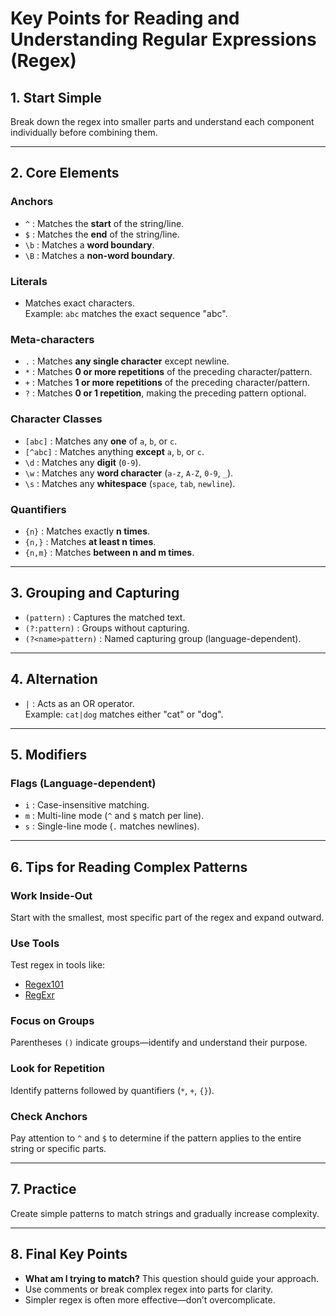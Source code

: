 # Key Points for Reading and Understanding Regular Expressions (Regex)

## 1. Start Simple
Break down the regex into smaller parts and understand each component individually before combining them.

---

## 2. Core Elements

### **Anchors**
- `^` : Matches the **start** of the string/line.
- `$` : Matches the **end** of the string/line.
- `\b` : Matches a **word boundary**.
- `\B` : Matches a **non-word boundary**.

### **Literals**
- Matches exact characters.  
  Example: `abc` matches the exact sequence "abc".

### **Meta-characters**
- `.` : Matches **any single character** except newline.
- `*` : Matches **0 or more repetitions** of the preceding character/pattern.
- `+` : Matches **1 or more repetitions** of the preceding character/pattern.
- `?` : Matches **0 or 1 repetition**, making the preceding pattern optional.

### **Character Classes**
- `[abc]` : Matches any **one** of `a`, `b`, or `c`.
- `[^abc]` : Matches anything **except** `a`, `b`, or `c`.
- `\d` : Matches any **digit** (`0-9`).
- `\w` : Matches any **word character** (`a-z`, `A-Z`, `0-9`, `_`).
- `\s` : Matches any **whitespace** (`space`, `tab`, `newline`).

### **Quantifiers**
- `{n}` : Matches exactly **n times**.
- `{n,}` : Matches **at least n times**.
- `{n,m}` : Matches **between n and m times**.

---

## 3. Grouping and Capturing
- `(pattern)` : Captures the matched text.
- `(?:pattern)` : Groups without capturing.
- `(?<name>pattern)` : Named capturing group (language-dependent).

---

## 4. Alternation
- `|` : Acts as an OR operator.  
  Example: `cat|dog` matches either "cat" or "dog".

---

## 5. Modifiers
### **Flags** (Language-dependent)
- `i` : Case-insensitive matching.
- `m` : Multi-line mode (`^` and `$` match per line).
- `s` : Single-line mode (`.` matches newlines).

---

## 6. Tips for Reading Complex Patterns

### **Work Inside-Out**
Start with the smallest, most specific part of the regex and expand outward.

### **Use Tools**
Test regex in tools like:
- [Regex101](https://regex101.com)
- [RegExr](https://regexr.com)

### **Focus on Groups**
Parentheses `()` indicate groups—identify and understand their purpose.

### **Look for Repetition**
Identify patterns followed by quantifiers (`*`, `+`, `{}`).

### **Check Anchors**
Pay attention to `^` and `$` to determine if the pattern applies to the entire string or specific parts.

---

## 7. Practice
Create simple patterns to match strings and gradually increase complexity.

---

## 8. Final Key Points
- **What am I trying to match?** This question should guide your approach.
- Use comments or break complex regex into parts for clarity.
- Simpler regex is often more effective—don’t overcomplicate.

